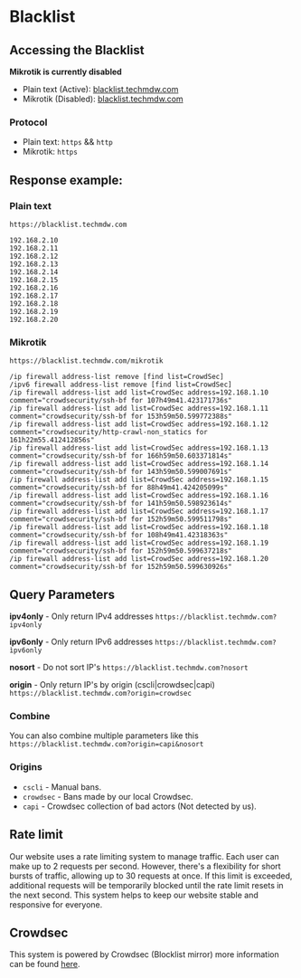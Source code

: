 # Blacklist

## Accessing the Blacklist

**Mikrotik is currently disabled**

- Plain text (Active): [blacklist.techmdw.com](https://blacklist.techmdw.com)
- Mikrotik (Disabled): [blacklist.techmdw.com](https://blacklist.techmdw.com)

### Protocol

- Plain text: `https` && `http`
- Mikrotik: `https`

## Response example:

### Plain text

`https://blacklist.techmdw.com`

```
192.168.2.10
192.168.2.11
192.168.2.12
192.168.2.13
192.168.2.14
192.168.2.15
192.168.2.16
192.168.2.17
192.168.2.18
192.168.2.19
192.168.2.20
```

### Mikrotik

`https://blacklist.techmdw.com/mikrotik`

```
/ip firewall address-list remove [find list=CrowdSec]
/ipv6 firewall address-list remove [find list=CrowdSec]
/ip firewall address-list add list=CrowdSec address=192.168.1.10 comment="crowdsecurity/ssh-bf for 107h49m41.423171736s"
/ip firewall address-list add list=CrowdSec address=192.168.1.11 comment="crowdsecurity/ssh-bf for 153h59m50.599772388s"
/ip firewall address-list add list=CrowdSec address=192.168.1.12 comment="crowdsecurity/http-crawl-non_statics for 161h22m55.412412856s"
/ip firewall address-list add list=CrowdSec address=192.168.1.13 comment="crowdsecurity/ssh-bf for 166h59m50.603371814s"
/ip firewall address-list add list=CrowdSec address=192.168.1.14 comment="crowdsecurity/ssh-bf for 143h59m50.599007691s"
/ip firewall address-list add list=CrowdSec address=192.168.1.15 comment="crowdsecurity/ssh-bf for 88h49m41.424205099s"
/ip firewall address-list add list=CrowdSec address=192.168.1.16 comment="crowdsecurity/ssh-bf for 141h59m50.598923614s"
/ip firewall address-list add list=CrowdSec address=192.168.1.17 comment="crowdsecurity/ssh-bf for 152h59m50.599511798s"
/ip firewall address-list add list=CrowdSec address=192.168.1.18 comment="crowdsecurity/ssh-bf for 108h49m41.42318363s"
/ip firewall address-list add list=CrowdSec address=192.168.1.19 comment="crowdsecurity/ssh-bf for 152h59m50.599637218s"
/ip firewall address-list add list=CrowdSec address=192.168.1.20 comment="crowdsecurity/ssh-bf for 152h59m50.599630926s"
```

## Query Parameters

**ipv4only** - Only return IPv4 addresses
`https://blacklist.techmdw.com?ipv4only`

**ipv6only** - Only return IPv6 addresses
`https://blacklist.techmdw.com?ìpv6only`

**nosort** - Do not sort IP's
`https://blacklist.techmdw.com?nosort`

**origin** - Only return IP's by origin (cscli|crowdsec|capi)
`https://blacklist.techmdw.com?origin=crowdsec`

### Combine

You can also combine multiple parameters like this `https://blacklist.techmdw.com?origin=capi&nosort`

### Origins

- `cscli` - Manual bans.
- `crowdsec` - Bans made by our local Crowdsec.
- `capi` - Crowdsec collection of bad actors (Not detected by us).

## Rate limit

Our website uses a rate limiting system to manage traffic. Each user can make up to 2 requests per second. However, there's a flexibility for short bursts of traffic, allowing up to 30 requests at once. If this limit is exceeded, additional requests will be temporarily blocked until the rate limit resets in the next second. This system helps to keep our website stable and responsive for everyone.

## Crowdsec

This system is powered by Crowdsec (Blocklist mirror) more information can be found [here](https://docs.crowdsec.net/u/bouncers/blocklist-mirror).
